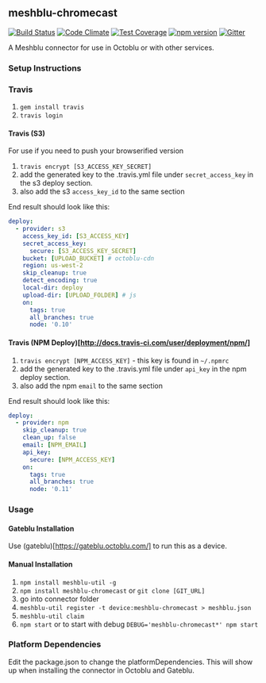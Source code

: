 ## meshblu-chromecast

[![Build Status](https://travis-ci.org/octoblu/meshblu-chromecast.svg?branch=master)](https://travis-ci.org/octoblu/meshblu-chromecast)
[![Code Climate](https://codeclimate.com/github/octoblu/meshblu-chromecast/badges/gpa.svg)](https://codeclimate.com/github/octoblu/meshblu-chromecast)
[![Test Coverage](https://codeclimate.com/github/octoblu/meshblu-chromecast/badges/coverage.svg)](https://codeclimate.com/github/octoblu/meshblu-chromecast)
[![npm version](https://badge.fury.io/js/meshblu-chromecast.svg)](http://badge.fury.io/js/meshblu-chromecast)
[![Gitter](https://badges.gitter.im/octoblu/help.svg)](https://gitter.im/octoblu/help)

A Meshblu connector for use in Octoblu or with other services.

### Setup Instructions

### Travis

1. `gem install travis`
1. `travis login`

#### Travis (S3)

For use if you need to push your browserified version

1. `travis encrypt [S3_ACCESS_KEY_SECRET]`
1. add the generated key to the .travis.yml file under `secret_access_key` in the s3 deploy section.
1. also add the s3 `access_key_id` to the same section

End result should look like this:

```yml
deploy:
  - provider: s3
    access_key_id: [S3_ACCESS_KEY]
    secret_access_key:
      secure: [S3_ACCESS_KEY_SECRET]
    bucket: [UPLOAD_BUCKET] # octoblu-cdn
    region: us-west-2
    skip_cleanup: true
    detect_encoding: true
    local-dir: deploy
    upload-dir: [UPLOAD_FOLDER] # js
    on:
      tags: true
      all_branches: true
      node: '0.10'
```

#### Travis (NPM Deploy)[http://docs.travis-ci.com/user/deployment/npm/]

1. `travis encrypt [NPM_ACCESS_KEY]` - this key is found in `~/.npmrc`
1. add the generated key to the .travis.yml file under `api_key` in the npm deploy section.
1. also add the npm `email` to the same section

End result should look like this:

```yml
deploy:
  - provider: npm
    skip_cleanup: true
    clean_up: false
    email: [NPM_EMAIL]
    api_key:
      secure: [NPM_ACCESS_KEY]
    on:
      tags: true
      all_branches: true
      node: '0.11'
```

### Usage

#### Gateblu Installation

Use (gateblu)[https://gateblu.octoblu.com/] to run this as a device.

#### Manual Installation

1. `npm install meshblu-util -g`
1. `npm install meshblu-chromecast` or `git clone [GIT_URL]`
1. go into connector folder
1. `meshblu-util register -t device:meshblu-chromecast > meshblu.json`
1. `meshblu-util claim`
1. `npm start` or to start with debug `DEBUG='meshblu-chromecast*' npm start`


### Platform Dependencies

Edit the package.json to change the platformDependencies. This will show up when installing the connector in Octoblu and Gateblu.
